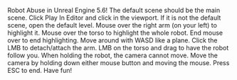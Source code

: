Robot Abuse in Unreal Engine 5.6!
The default scene should be the main scene. Click Play In Editor and click in the viewport. If it is not the default scene, open the default level.
Mouse over the right arm (on your left) to highlight it. Mouse over the torso to highlight the whole robot. End mouse over to end highlighting.
Move around with WASD like a plane. Click the LMB to detach/attach the arm. LMB on the torso and drag to have the robot follow you.
When holding the robot, the camera cannot move.
Move the camera by holding down either mouse button and moving the mouse.
Press ESC to end. Have fun!
